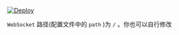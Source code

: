 

[![Deploy](https://www.herokucdn.com/deploy/button.png)](https://dashboard.heroku.com/new?template=https%3A%2F%2Fgithub.com%2F6tgy%2Ffiower%2Fheroku-vless)



`WebSocket` 路径(配置文件中的 `path` )为 `/` 。你也可以自行修改